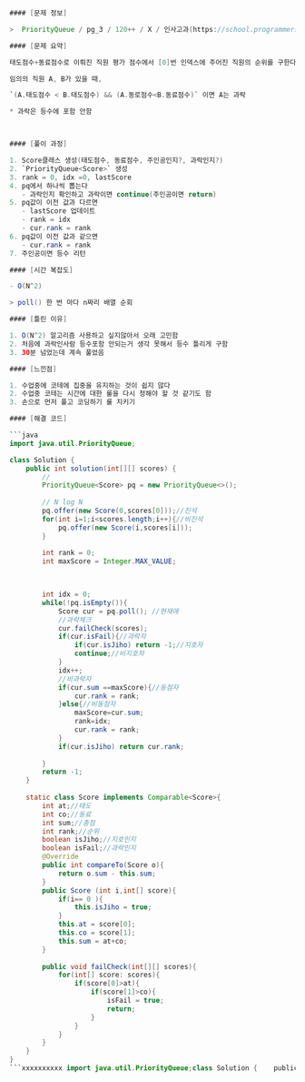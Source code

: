 ```java
#### [문제 정보]

>  PriorityQueue / pg_3 / 120++ / X / 인사고과(https://school.programmers.co.kr/learn/courses/30/lessons/152995)

#### [문제 요약]

태도점수+동료점수로 이뤄진 직원 평가 점수에서 [0]번 인덱스에 주어진 직원의 순위를 구한다.

임의의 직원 A, B가 있을 때, 

`(A.태도점수 < B.태도점수) && (A.동로점수<B.동료점수)` 이면 A는 과락

* 과락은 등수에 포함 안함



#### [풀이 과정]

1. Score클래스 생성(태도점수, 동료점수, 주인공인지?, 과락인지?)
2. `PriorityQueue<Score>` 생성
3. rank = 0, idx =0, lastScore
4. pq에서 하나씩 뽑는다
   - 과락인지 확인하고 과락이면 continue(주인공이면 return)
5. pq값이 이전 값과 다르면 
   - lastScore 업데이트
   - rank = idx
   - cur.rank = rank
6. pq값이 이전 값과 같으면
   - cur.rank = rank
7. 주인공이면 등수 리턴

#### [시간 복잡도]

- O(N^2)

> poll() 한 번 마다 n짜리 배열 순회

#### [틀린 이유]

1. O(N^2) 알고리즘 사용하고 싶지않아서 오래 고민함
2. 처음에 과락인사람 등수포함 안되는거 생각 못해서 등수 틀리게 구함
3. 30분 넘었는데 계속 풀었음

#### [느낀점]

1. 수업중에 코테에 집중을 유지하는 것이 쉽지 않다
2. 수업중 코테는 시간에 대한 룰을 다시 정해야 할 것 같기도 함
3. 손으로 먼저 풀고 코딩하기 룰 지키기

#### [해결 코드]

```java
import java.util.PriorityQueue;

class Solution {
    public int solution(int[][] scores) {
        //
        PriorityQueue<Score> pq = new PriorityQueue<>();
        
        // N log N
        pq.offer(new Score(0,scores[0]));//진석
        for(int i=1;i<scores.length;i++){//비진석
            pq.offer(new Score(i,scores[i]));
        }
        
        int rank = 0;
        int maxScore = Integer.MAX_VALUE;
        


        int idx = 0;
        while(!pq.isEmpty()){
            Score cur = pq.poll(); //현재애
            //과락체크
            cur.failCheck(scores);
            if(cur.isFail){//과락자
                if(cur.isJiho) return -1;//지호자
                continue;//비지호자
            }
            idx++;
            //비과락자
            if(cur.sum ==maxScore){//동점자
                cur.rank = rank;
            }else{//비동점자
                maxScore=cur.sum;
                rank=idx;
                cur.rank = rank;
            }
            if(cur.isJiho) return cur.rank;
            
        }
        return -1;
    }
 
    static class Score implements Comparable<Score>{
        int at;//태도
        int co;//동료
        int sum;//총점
        int rank;//순위
        boolean isJiho;//지호인지
        boolean isFail;//과락인지
        @Override
        public int compareTo(Score o){
            return o.sum - this.sum;
        }
        public Score (int i,int[] score){
            if(i== 0 ){
                this.isJiho = true;
            }
            this.at = score[0];
            this.co = score[1];
            this.sum = at+co;
        }
        
        public void failCheck(int[][] scores){
            for(int[] score: scores){
                if(score[0]>at){
                    if(score[1]>co){
                        isFail = true;
                        return;
                    }
                }
            }
        }
    }
}
```xxxxxxxxxx import java.util.PriorityQueue;class Solution {    public int solution(int[][] scores) {        //        PriorityQueue<Score> pq = new PriorityQueue<>();                // N log N        pq.offer(new Score(0,scores[0]));//진석        for(int i=1;i<scores.length;i++){//비진석            pq.offer(new Score(i,scores[i]));        }                int rank = 0;        int maxScore = Integer.MAX_VALUE;                int idx = 0;        while(!pq.isEmpty()){            Score cur = pq.poll(); //현재애            //과락체크            cur.failCheck(scores);            if(cur.isFail){//과락자                if(cur.isJiho) return -1;//지호자                continue;//비지호자            }            idx++;            //비과락자            if(cur.sum ==maxScore){//동점자                cur.rank = rank;            }else{//비동점자                maxScore=cur.sum;                rank=idx;                cur.rank = rank;            }            if(cur.isJiho) return cur.rank;                    }        return -1;    }     static class Score implements Comparable<Score>{        int at;//태도        int co;//동료        int sum;//총점        int rank;//순위        boolean isJiho;//지호인지        boolean isFail;//과락인지        @Override        public int compareTo(Score o){            return o.sum - this.sum;        }        public Score (int i,int[] score){            if(i== 0 ){                this.isJiho = true;            }            this.at = score[0];            this.co = score[1];            this.sum = at+co;        }                public void failCheck(int[][] scores){            for(int[] score: scores){                if(score[0]>at){                    if(score[1]>co){                        isFail = true;                        return;                    }                }            }        }    }}java
```